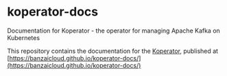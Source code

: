 # koperator-docs
Documentation for Koperator - the operator for managing Apache Kafka on Kubernetes

This repository contains the documentation for the [Koperator](https://github.com/banzaicloud/koperator), published at [https://banzaicloud.github.io/koperator-docs/](https://banzaicloud.github.io/koperator-docs/)
